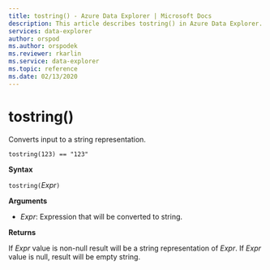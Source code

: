 ```yaml
---
title: tostring() - Azure Data Explorer | Microsoft Docs
description: This article describes tostring() in Azure Data Explorer.
services: data-explorer
author: orspod
ms.author: orspodek
ms.reviewer: rkarlin
ms.service: data-explorer
ms.topic: reference
ms.date: 02/13/2020
---
```

# tostring()

Converts input to a string representation.

```kusto
tostring(123) == "123"
```

**Syntax**

`tostring(`*Expr*`)`

**Arguments**

* *Expr*: Expression that will be converted to string. 

**Returns**

If *Expr* value is non-null result will be a string representation of *Expr*.
If *Expr* value is null, result will be empty string.
 